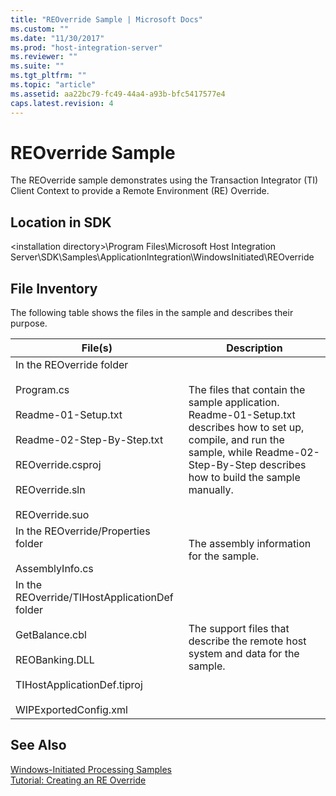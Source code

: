```yaml
---
title: "REOverride Sample | Microsoft Docs"
ms.custom: ""
ms.date: "11/30/2017"
ms.prod: "host-integration-server"
ms.reviewer: ""
ms.suite: ""
ms.tgt_pltfrm: ""
ms.topic: "article"
ms.assetid: aa22bc79-fc49-44a4-a93b-bfc5417577e4
caps.latest.revision: 4
---
```

# REOverride Sample
The REOverride sample demonstrates using the Transaction Integrator (TI) Client Context to provide a Remote Environment (RE) Override.  
  
## Location in SDK  
 \<installation directory>\Program Files\Microsoft Host Integration Server\SDK\Samples\ApplicationIntegration\WindowsInitiated\REOverride  
  
## File Inventory  
 The following table shows the files in the sample and describes their purpose.  
  
|File(s)|Description|  
|---------------|-----------------|  
|In the REOverride folder<br /><br /> Program.cs<br /><br /> Readme-01-Setup.txt<br /><br /> Readme-02-Step-By-Step.txt<br /><br /> REOverride.csproj<br /><br /> REOverride.sln<br /><br /> REOverride.suo|The files that contain the sample application. Readme-01-Setup.txt describes how to set up, compile, and run the sample, while Readme-02-Step-By-Step describes how to build the sample manually.|  
|In the REOverride/Properties folder<br /><br /> AssemblyInfo.cs|The assembly information for the sample.|  
|In the REOverride/TIHostApplicationDef folder<br /><br /> GetBalance.cbl<br /><br /> REOBanking.DLL<br /><br /> TIHostApplicationDef.tiproj<br /><br /> WIPExportedConfig.xml|The support files that describe the remote host system and data for the sample.|  
  
## See Also  
 [Windows-Initiated Processing Samples](../HIS2010/windows-initiated-processing-samples.md)   
 [Tutorial: Creating an RE Override](../HIS2010/tutorial-creating-an-re-override.md)